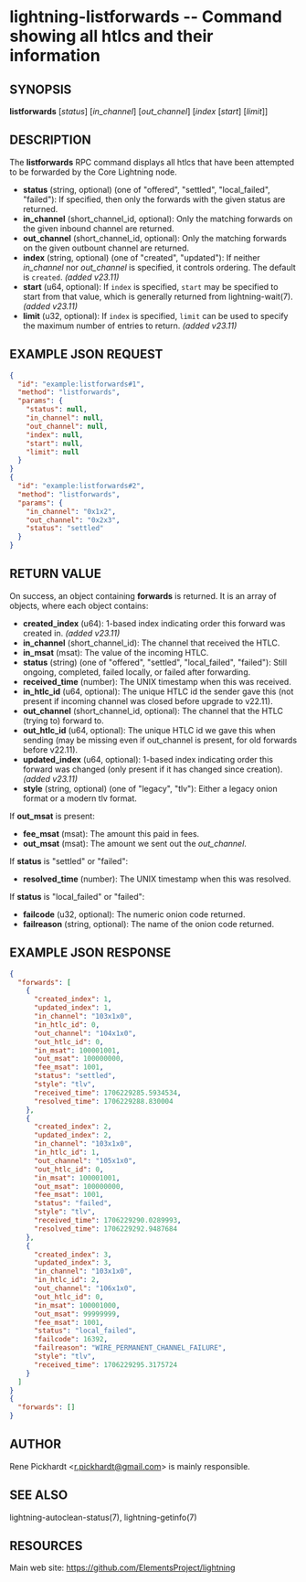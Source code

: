 lightning-listforwards -- Command showing all htlcs and their information
=========================================================================

SYNOPSIS
--------

**listforwards** [*status*] [*in\_channel*] [*out\_channel*] [*index* [*start*] [*limit*]]

DESCRIPTION
-----------

The **listforwards** RPC command displays all htlcs that have been attempted to be forwarded by the Core Lightning node.

- **status** (string, optional) (one of "offered", "settled", "local\_failed", "failed"): If specified, then only the forwards with the given status are returned.
- **in\_channel** (short\_channel\_id, optional): Only the matching forwards on the given inbound channel are returned.
- **out\_channel** (short\_channel\_id, optional): Only the matching forwards on the given outbount channel are returned.
- **index** (string, optional) (one of "created", "updated"): If neither *in\_channel* nor *out\_channel* is specified, it controls ordering. The default is `created`. *(added v23.11)*
- **start** (u64, optional): If `index` is specified, `start` may be specified to start from that value, which is generally returned from lightning-wait(7). *(added v23.11)*
- **limit** (u32, optional): If `index` is specified, `limit` can be used to specify the maximum number of entries to return. *(added v23.11)*

EXAMPLE JSON REQUEST
--------------------

```json
{
  "id": "example:listforwards#1",
  "method": "listforwards",
  "params": {
    "status": null,
    "in_channel": null,
    "out_channel": null,
    "index": null,
    "start": null,
    "limit": null
  }
}
{
  "id": "example:listforwards#2",
  "method": "listforwards",
  "params": {
    "in_channel": "0x1x2",
    "out_channel": "0x2x3",
    "status": "settled"
  }
}
```

RETURN VALUE
------------

On success, an object containing **forwards** is returned. It is an array of objects, where each object contains:

- **created\_index** (u64): 1-based index indicating order this forward was created in. *(added v23.11)*
- **in\_channel** (short\_channel\_id): The channel that received the HTLC.
- **in\_msat** (msat): The value of the incoming HTLC.
- **status** (string) (one of "offered", "settled", "local\_failed", "failed"): Still ongoing, completed, failed locally, or failed after forwarding.
- **received\_time** (number): The UNIX timestamp when this was received.
- **in\_htlc\_id** (u64, optional): The unique HTLC id the sender gave this (not present if incoming channel was closed before upgrade to v22.11).
- **out\_channel** (short\_channel\_id, optional): The channel that the HTLC (trying to) forward to.
- **out\_htlc\_id** (u64, optional): The unique HTLC id we gave this when sending (may be missing even if out\_channel is present, for old forwards before v22.11).
- **updated\_index** (u64, optional): 1-based index indicating order this forward was changed (only present if it has changed since creation). *(added v23.11)*
- **style** (string, optional) (one of "legacy", "tlv"): Either a legacy onion format or a modern tlv format.

If **out\_msat** is present:
  - **fee\_msat** (msat): The amount this paid in fees.
  - **out\_msat** (msat): The amount we sent out the *out\_channel*.

If **status** is "settled" or "failed":
  - **resolved\_time** (number): The UNIX timestamp when this was resolved.

If **status** is "local\_failed" or "failed":
  - **failcode** (u32, optional): The numeric onion code returned.
  - **failreason** (string, optional): The name of the onion code returned.

EXAMPLE JSON RESPONSE
---------------------

```json
{
  "forwards": [
    {
      "created_index": 1,
      "updated_index": 1,
      "in_channel": "103x1x0",
      "in_htlc_id": 0,
      "out_channel": "104x1x0",
      "out_htlc_id": 0,
      "in_msat": 100001001,
      "out_msat": 100000000,
      "fee_msat": 1001,
      "status": "settled",
      "style": "tlv",
      "received_time": 1706229285.5934534,
      "resolved_time": 1706229288.830004
    },
    {
      "created_index": 2,
      "updated_index": 2,
      "in_channel": "103x1x0",
      "in_htlc_id": 1,
      "out_channel": "105x1x0",
      "out_htlc_id": 0,
      "in_msat": 100001001,
      "out_msat": 100000000,
      "fee_msat": 1001,
      "status": "failed",
      "style": "tlv",
      "received_time": 1706229290.0289993,
      "resolved_time": 1706229292.9487684
    },
    {
      "created_index": 3,
      "updated_index": 3,
      "in_channel": "103x1x0",
      "in_htlc_id": 2,
      "out_channel": "106x1x0",
      "out_htlc_id": 0,
      "in_msat": 100001000,
      "out_msat": 99999999,
      "fee_msat": 1001,
      "status": "local_failed",
      "failcode": 16392,
      "failreason": "WIRE_PERMANENT_CHANNEL_FAILURE",
      "style": "tlv",
      "received_time": 1706229295.3175724
    }
  ]
}
{
  "forwards": []
}
```

AUTHOR
------

Rene Pickhardt <<r.pickhardt@gmail.com>> is mainly responsible.

SEE ALSO
--------

lightning-autoclean-status(7), lightning-getinfo(7)

RESOURCES
---------

Main web site: <https://github.com/ElementsProject/lightning>
